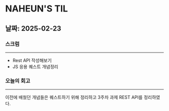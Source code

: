 # NAHEUN'S TIL 

## 날짜: 2025-02-23

### 스크럼
---
- Rest API 작성해보기
- JS 응용 퀘스트 개념정리


### 오늘의 회고
---
이전에 배웠던 개념들은 퀘스트하기 위해 정리하고 3주차 과제 REST API를 정리하였다.